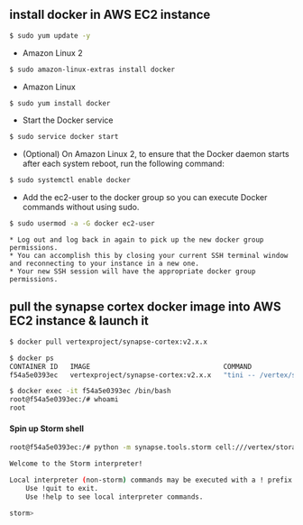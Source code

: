 ## install docker in AWS EC2 instance

```bash
$ sudo yum update -y
```
* Amazon Linux 2
```bash
$ sudo amazon-linux-extras install docker
```
* Amazon Linux
```bash
$ sudo yum install docker
```
* Start the Docker service
```bash
$ sudo service docker start
```
* (Optional) On Amazon Linux 2, to ensure that the Docker daemon starts after each system reboot, run the following command:
```bash
$ sudo systemctl enable docker
```
* Add the ec2-user to the docker group so you can execute Docker commands without using sudo.
```bash
$ sudo usermod -a -G docker ec2-user
```
```
* Log out and log back in again to pick up the new docker group permissions.
* You can accomplish this by closing your current SSH terminal window and reconnecting to your instance in a new one.
* Your new SSH session will have the appropriate docker group permissions.
```
## pull the synapse cortex docker image into AWS EC2 instance & launch it
```bash
$ docker pull vertexproject/synapse-cortex:v2.x.x
```
```bash
$ docker ps 
CONTAINER ID   IMAGE                                 COMMAND                  CREATED       STATUS                   PORTS     NAMES
f54a5e0393ec   vertexproject/synapse-cortex:v2.x.x   "tini -- /vertex/syn…"   6 hours ago   Exited (0) 6 hours ago             recursing_euclid
```
```bash
$ docker exec -it f54a5e0393ec /bin/bash
root@f54a5e0393ec:/# whoami
root
```

####  Spin up Storm shell 
```bash
root@f54a5e0393ec:/# python -m synapse.tools.storm cell:///vertex/storage

Welcome to the Storm interpreter!

Local interpreter (non-storm) commands may be executed with a ! prefix:
    Use !quit to exit.
    Use !help to see local interpreter commands.

storm>

```

